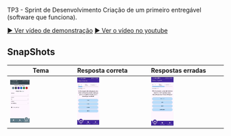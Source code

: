 TP3 - Sprint de Desenvolvimento
Criação de um primeiro entregável (software que funciona).

[▶️ Ver vídeo de demonstração](Desenvolvimento_1.mp4)
[▶️ Ver o vídeo no youtube](https://www.youtube.com/watch?v=519pjPra-l8)

## SnapShots

| Tema | Resposta correta | Respostas erradas |
| ---------------------- | :------------- | :---------------- |
<img src="gif/theme.gif" width="32%" height="50%"> | <img src="gif/trivia_correct.gif" width="32%" height="50%"> | <img src="gif/trivia_wrong.gif" width="32%" height="50%">|
